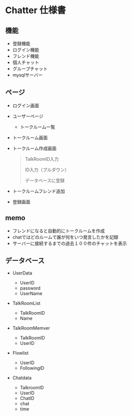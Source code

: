 # Chatter 仕様書
## 機能
- 登録機能
- ログイン機能
- フレンド機能
- 個人チャット
- グループチャット
- mysqlサーバー 

## ページ
- ログイン画面
- ユーザーページ
    - トークルーム一覧
- トークルーム画面
- トークルーム作成画面
    > TalkRoomID入力
    >
    > ID入力（プルダウン）
    > 
    > データベースに登録
    
- トークルームフレンド追加

- 登録画面

## memo
- フレンドになると自動的にトークルームを作成
- chatではどのルームで誰が何をいつ発言したかを記録
- サーバーに接続するまでの過去１００件のチャットを表示

## データベース
- UserData
    - UserID
    - password
    - UserName

- TalkRoomList
    - TalkRoomID
    - Name

- TalkRoomMemver
    - TalkRoomID
    - UserID






- Flowlist
    - UserID
    - FollowingID

- Chatdata
    - TalkroomID
    - UserID
    - ChatID
    - chat
    - time
